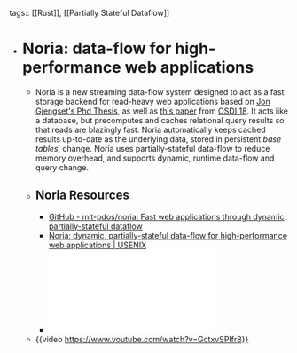 tags:: [[Rust]], [[Partially Stateful Dataflow]]

- # Noria: data-flow for high-performance web applications
	- Noria is a new streaming data-flow system designed to act as a fast storage backend for read-heavy web applications based on [Jon Gjengset's Phd Thesis](https://jon.thesquareplanet.com/papers/phd-thesis.pdf), as well as [this paper](https://jon.tsp.io/papers/osdi18-noria.pdf) from [OSDI'18](https://www.usenix.org/conference/osdi18/presentation/gjengset). It acts like a database, but precomputes and caches relational query results so that reads are blazingly fast. Noria automatically keeps cached results up-to-date as the underlying data, stored in persistent *base tables*, change. Noria uses partially-stateful data-flow to reduce memory overhead, and supports dynamic, runtime data-flow and query change.
	- ## Noria Resources
		- [GitHub - mit-pdos/noria: Fast web applications through dynamic, partially-stateful dataflow](https://github.com/mit-pdos/noria)
		- [Noria: dynamic, partially-stateful data-flow for high-performance web applications | USENIX](https://www.usenix.org/conference/osdi18/presentation/gjengset)
		- ![Partial State in Dataflow-Based Materialized Views.pdf](../assets/Partial_State_in_Dataflow-Based_Materialized_Views_1710658133349_0.pdf)
	- {{video https://www.youtube.com/watch?v=GctxvSPIfr8}}